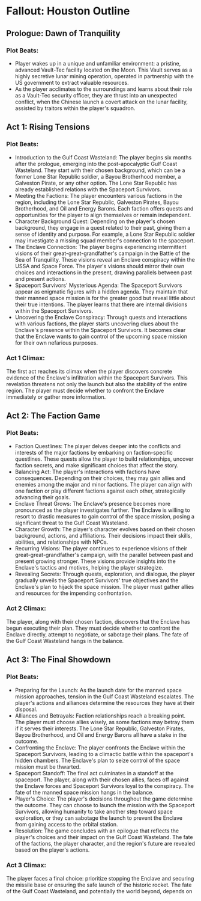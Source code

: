 # Fallout: Houston Outline

## Prologue: Dawn of Tranquility

### Plot Beats:

- Player wakes up in a unique and unfamiliar environment: a pristine, advanced Vault-Tec facility located on the Moon. This Vault serves as a highly secretive lunar mining operation, operated in partnership with the US government to extract valuable resources. 
- As the player acclimates to the surroundings and learns about their role as a Vault-Tec security officer, they are thrust into an unexpected conflict, when the Chinese launch a covert attack on the lunar facility, assisted by traitors within the player's squadron.

## Act 1: Rising Tensions

### Plot Beats:

- Introduction to the Gulf Coast Wasteland: The player begins six months after the prologue, emerging into the post-apocalyptic Gulf Coast Wasteland. They start with their chosen background, which can be a former Lone Star Republic soldier, a Bayou Brotherhood member, a Galveston Pirate, or any other option. The Lone Star Republic has already established relations with the Spaceport Survivors.
- Meeting the Factions: The player encounters various factions in the region, including the Lone Star Republic, Galveston Pirates, Bayou Brotherhood, and Oil and Energy Barons. Each faction offers quests and opportunities for the player to align themselves or remain independent.
- Character Background Quest: Depending on the player's chosen background, they engage in a quest related to their past, giving them a sense of identity and purpose. For example, a Lone Star Republic soldier may investigate a missing squad member's connection to the spaceport.
- The Enclave Connection: The player begins experiencing intermittent visions of their great-great-grandfather's campaign in the Battle of the Sea of Tranquility. These visions reveal an Enclave conspiracy within the USSA and Space Force. The player's visions should mirror their own choices and interactions in the present, drawing parallels between past and present actions.
- Spaceport Survivors' Mysterious Agenda: The Spaceport Survivors appear as enigmatic figures with a hidden agenda. They maintain that their manned space mission is for the greater good but reveal little about their true intentions. The player learns that there are internal divisions within the Spaceport Survivors.
- Uncovering the Enclave Conspiracy: Through quests and interactions with various factions, the player starts uncovering clues about the Enclave's presence within the Spaceport Survivors. It becomes clear that the Enclave wants to gain control of the upcoming space mission for their own nefarious purposes.

### Act 1 Climax:

The first act reaches its climax when the player discovers concrete evidence of the Enclave's infiltration within the Spaceport Survivors. This revelation threatens not only the launch but also the stability of the entire region. The player must decide whether to confront the Enclave immediately or gather more information.

## Act 2: The Faction Game

### Plot Beats:

- Faction Questlines: The player delves deeper into the conflicts and interests of the major factions by embarking on faction-specific questlines. These quests allow the player to build relationships, uncover faction secrets, and make significant choices that affect the story.
- Balancing Act: The player's interactions with factions have consequences. Depending on their choices, they may gain allies and enemies among the major and minor factions. The player can align with one faction or play different factions against each other, strategically advancing their goals.
- Enclave Threat Grows: The Enclave's presence becomes more pronounced as the player investigates further. The Enclave is willing to resort to drastic measures to gain control of the space mission, posing a significant threat to the Gulf Coast Wasteland.
- Character Growth: The player's character evolves based on their chosen background, actions, and affiliations. Their decisions impact their skills, abilities, and relationships with NPCs.
- Recurring Visions: The player continues to experience visions of their great-great-grandfather's campaign, with the parallel between past and present growing stronger. These visions provide insights into the Enclave's tactics and motives, helping the player strategize.
- Revealing Secrets: Through quests, exploration, and dialogue, the player gradually unveils the Spaceport Survivors' true objectives and the Enclave's plan to hijack the space mission. The player must gather allies and resources for the impending confrontation.
### Act 2 Climax:

The player, along with their chosen faction, discovers that the Enclave has begun executing their plan. They must decide whether to confront the Enclave directly, attempt to negotiate, or sabotage their plans. The fate of the Gulf Coast Wasteland hangs in the balance.

## Act 3: The Final Showdown

### Plot Beats:

- Preparing for the Launch: As the launch date for the manned space mission approaches, tension in the Gulf Coast Wasteland escalates. The player's actions and alliances determine the resources they have at their disposal.
- Alliances and Betrayals: Faction relationships reach a breaking point. The player must choose allies wisely, as some factions may betray them if it serves their interests. The Lone Star Republic, Galveston Pirates, Bayou Brotherhood, and Oil and Energy Barons all have a stake in the outcome.
- Confronting the Enclave: The player confronts the Enclave within the Spaceport Survivors, leading to a climactic battle within the spaceport's hidden chambers. The Enclave's plan to seize control of the space mission must be thwarted.
- Spaceport Standoff: The final act culminates in a standoff at the spaceport. The player, along with their chosen allies, faces off against the Enclave forces and Spaceport Survivors loyal to the conspiracy. The fate of the manned space mission hangs in the balance.
- Player's Choice: The player's decisions throughout the game determine the outcome. They can choose to launch the mission with the Spaceport Survivors, allowing humanity to take another step toward space exploration, or they can sabotage the launch to prevent the Enclave from gaining access to the orbital station.
- Resolution: The game concludes with an epilogue that reflects the player's choices and their impact on the Gulf Coast Wasteland. The fate of the factions, the player character, and the region's future are revealed based on the player's actions.

### Act 3 Climax:

The player faces a final choice: prioritize stopping the Enclave and securing the missile base or ensuring the safe launch of the historic rocket. The fate of the Gulf Coast Wasteland, and potentially the world beyond, depends on